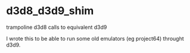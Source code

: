# d3d8_d3d9_shim
trampoline d3d8 calls to equivalent d3d9

I wrote this to be able to run some old emulators (eg project64) throught d3d9.
